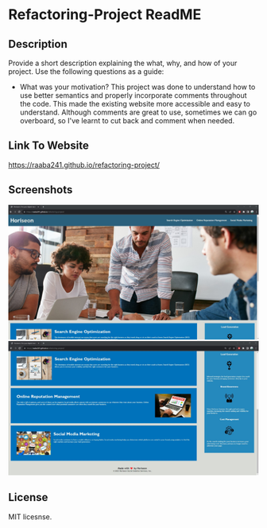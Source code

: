 # Refactoring-Project ReadME


## Description

Provide a short description explaining the what, why, and how of your project. Use the following questions as a guide:

- What was your motivation?
This project was done to understand how to use better semantics and properly incorporate comments throughout the code. This made the existing website more accessible and easy to understand. Although comments are great to use, sometimes we can go overboard, so I've learnt to cut back and comment when needed. 

## Link To Website

https://raaba241.github.io/refactoring-project/


## Screenshots

![Alt text](./assets/images/Screenshot%202023-10-04%20011045.jpg "Top part")
![Alt text](./assets/images/Screenshot%202023-10-04%20011321.jpg "Bottom part")


## License

MIT licesnse.

